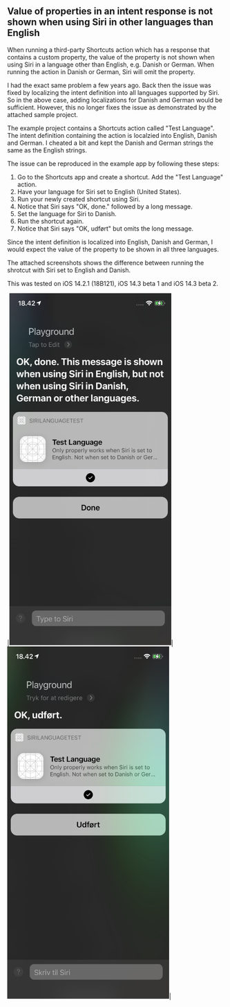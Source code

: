 ## Value of properties in an intent response is not shown when using Siri in other languages than English

When running a third-party Shortcuts action which has a response that contains a custom property, the value of the property is not shown when using Siri in a language other than English, e.g. Danish or German. When running the action in Danish or German, Siri will omit the property.

I had the exact same problem a few years ago. Back then the issue was fixed by localizing the intent definition into all languages supported by Siri. So in the above case, adding localizations for Danish and German would be sufficient. However, this no longer fixes the issue as demonstrated by the attached sample project.

The example project contains a Shortcuts action called "Test Language". The intent definition containing the action is localzied into English, Danish and German. I cheated a bit and kept the Danish and German strings the same as the English strings.

The issue can be reproduced in the example app by following these steps:

1. Go to the Shortcuts app and create a shortcut. Add the "Test Language" action.
2. Have your language for Siri set to English (United States).
3. Run your newly created shortcut using Siri.
4. Notice that Siri says "OK, done." followed by a long message.
5. Set the language for Siri to Danish.
6. Run the shortcut again.
7. Notice that Siri says "OK, udført" but omits the long message.

Since the intent definition is localized into English, Danish and German, I would expect the value of the property to be shown in all three languages.

The attached screenshots shows the difference between running the shrotcut with Siri set to English and Danish.

This was tested on iOS 14.2.1 (18B121), iOS 14.3 beta 1 and iOS 14.3 beta 2.

|<img width="375" src="https://raw.githubusercontent.com/simonbs/AppleFeedback/master/FB8920651/screenshot1.PNG"/>|<img width="375" src="https://raw.githubusercontent.com/simonbs/AppleFeedback/master/FB8920651/screenshot3.PNG"/>|
